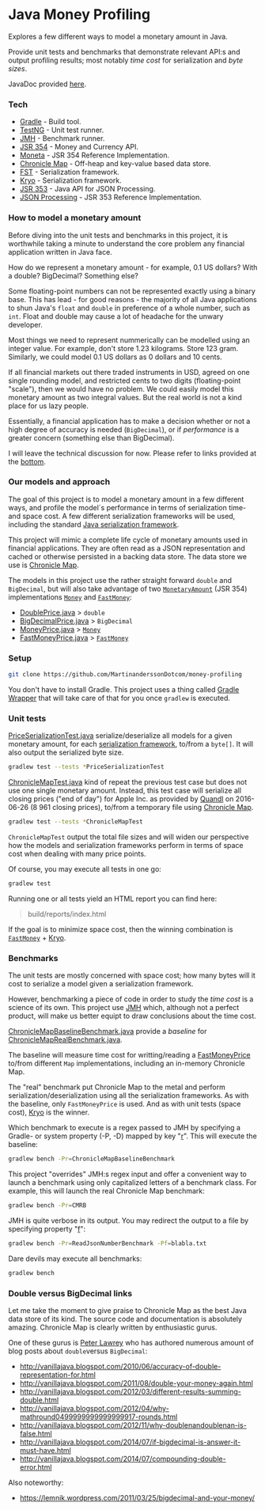 # Java Money Profiling

Explores a few different ways to model a monetary amount in Java.

Provide unit tests and benchmarks that demonstrate relevant API:s and output profiling results; most notably *time cost* for serialization and *byte sizes*.

JavaDoc provided [here].

### Tech

* [Gradle] - Build tool.
* [TestNG] - Unit test runner.
* [JMH] - Benchmark runner.
* [JSR 354] - Money and Currency API.
* [Moneta] - JSR 354 Reference Implementation.
* [Chronicle Map] - Off-heap and key-value based data store.
* [FST] - Serialization framework.
* [Kryo] - Serialization framework.
* [JSR 353] - Java API for JSON Processing.
* [JSON Processing] - JSR 353 Reference Implementation.

### How to model a monetary amount

Before diving into the unit tests and benchmarks in this project, it is worthwhile taking a minute to understand the core problem any financial application written in Java face.

How do we represent a monetary amount - for example, 0.1 US dollars? With a double? BigDecimal? Something else?

Some floating-point numbers can not be represented exactly using a binary base. This has lead - for good reasons - the majority of all Java applications to shun Java's `float` and `double` in preference of a whole number, such as `int`. Float and double may cause a lot of headache for the unwary developer.

Most things we need to represent nummerically can be modelled using an integer value. For example, don't store 1.23 kilograms. Store 123 gram. Similarly, we could model 0.1 US dollars as 0 dollars and 10 cents.

If all financial markets out there traded instruments in USD, agreed on one single rounding model, and restricted cents to two digits (floating-point "scale"), then we would have no problem. We could easily model this monetary amount as two integral values. But the real world is not a kind place for us lazy people.

Essentially, a financial application has to make a decision whether or not a high degree of accuracy is needed (`BigDecimal`), or if *performance* is a greater concern (something else than BigDecimal).

I will leave the technical discussion for now. Please refer to links provided at the [bottom](#double-versus-bigdecimal-links).

### Our models and approach

The goal of this project is to model a monetary amount in a few different ways, and profile the model´s performance in terms of serialization time- and space cost. A few different serialization frameworks will be used, including the standard [Java serialization framework].

This project will mimic a complete life cycle of monetary amounts used in financial applications. They are often read as a JSON representation and cached or otherwise persisted in a backing data store. The data store we use is [Chronicle Map].

The models in this project use the rather straight forward `double` and `BigDecimal`, but will also take advantage of two [`MonetaryAmount`](https://github.com/JavaMoney/jsr354-api/blob/master/src/main/java/javax/money/MonetaryAmount.java) (JSR 354) implementations [`Money`](https://github.com/JavaMoney/jsr354-ri/blob/master/src/main/java/org/javamoney/moneta/Money.java) and [`FastMoney`](https://github.com/JavaMoney/jsr354-ri/blob/master/src/main/java/org/javamoney/moneta/FastMoney.java):

* [DoublePrice.java] > `double`
* [BigDecimalPrice.java] > `BigDecimal`
* [MoneyPrice.java] > [`Money`](https://github.com/JavaMoney/jsr354-ri/blob/master/src/main/java/org/javamoney/moneta/Money.java)
* [FastMoneyPrice.java] > [`FastMoney`](https://github.com/JavaMoney/jsr354-ri/blob/master/src/main/java/org/javamoney/moneta/FastMoney.java)

### Setup

```sh
git clone https://github.com/MartinanderssonDotcom/money-profiling
```

You don't have to install Gradle. This project uses a thing called [Gradle Wrapper] that will take care of that for you once `gradlew` is executed.

### Unit tests

[PriceSerializationTest.java] serialize/deserialize all models for a given monetary amount, for each [serialization framework], to/from a `byte[]`. It will also output the serialized byte size.

```sh
gradlew test --tests *PriceSerializationTest
```

[ChronicleMapTest.java] kind of repeat the previous test case but does not use one single monetary amount. Instead, this test case will serialize all closing prices ("end of day") for Apple Inc. as provided by [Quandl] on 2016-06-26 (8 961 closing prices), to/from a temporary file using [Chronicle Map].

```sh
gradlew test --tests *ChronicleMapTest
```

`ChronicleMapTest` output the total file sizes and will widen our perspective how the models and serialization frameworks perform in terms of space cost when dealing with many price points.

Of course, you may execute all tests in one go:

```sh
gradlew test
```

Running one or all tests yield an HTML report you can find here:

> build/reports/index.html

If the goal is to minimize space cost, then the winning combination is [`FastMoney`](https://github.com/JavaMoney/jsr354-ri/blob/master/src/main/java/org/javamoney/moneta/FastMoney.java) + [Kryo].

### Benchmarks

The unit tests are mostly concerned with space cost; how many bytes will it cost to serialize a model given a serialization framework.

However, benchmarking a piece of code in order to study the *time cost* is a science of its own. This project use [JMH] which, although not a perfect product, will make us better equipt to draw conclusions about the time cost.

[ChronicleMapBaselineBenchmark.java] provide a *baseline* for [ChronicleMapRealBenchmark.java].

The baseline will measure time cost for writting/reading a [FastMoneyPrice] to/from different `Map` implementations, including an in-memory Chronicle Map.

The "real" benchmark put Chronicle Map to the metal and perform serialization/deserialization using all the serialization frameworks. As with the baseline, only `FastMoneyPrice` is used. And as with unit tests (space cost), [Kryo] is the winner.

Which benchmark to execute is a regex passed to JMH by specifying a Gradle- or system property (-P, -D) mapped by key "[r]". This will execute the baseline:

```sh
gradlew bench -Pr=ChronicleMapBaselineBenchmark
```

This project "overrides" JMH:s regex input and offer a convenient way to launch a benchmark using only capitalized letters of a benchmark class. For example, this will launch the real Chronicle Map benchmark:

```sh
gradlew bench -Pr=CMRB
```

JMH is quite verbose in its output. You may redirect the output to a file by specifying property "[f]":

```sh
gradlew bench -Pr=ReadJsonNumberBenchmark -Pf=blabla.txt
```

Dare devils may execute all benchmarks:

```sh
gradlew bench
```

### Double versus BigDecimal links

Let me take the moment to give praise to Chronicle Map as the best Java data store of its kind. The source code and documentation is absolutely amazing. Chronicle Map is clearly written by enthusiastic gurus.

One of these gurus is [Peter Lawrey] who has authored numerous amount of blog posts about `double`versus `BigDecimal`:

 - http://vanillajava.blogspot.com/2010/06/accuracy-of-double-representation-for.html
 - http://vanillajava.blogspot.com/2011/08/double-your-money-again.html
 - http://vanillajava.blogspot.com/2012/03/different-results-summing-double.html
 - http://vanillajava.blogspot.com/2012/04/why-mathround0499999999999999917-rounds.html
 - http://vanillajava.blogspot.com/2012/11/why-doublenandoublenan-is-false.html
 - http://vanillajava.blogspot.com/2014/07/if-bigdecimal-is-answer-it-must-have.html
 - http://vanillajava.blogspot.com/2014/07/compounding-double-error.html

Also noteworthy:

 - https://lemnik.wordpress.com/2011/03/25/bigdecimal-and-your-money/

   [here]: <https://martinanderssondotcom.github.io/money-profiling/api/>
   [Gradle]: <https://gradle.org>
   [TestNG]: <http://testng.org>
   [JMH]: <http://openjdk.java.net/projects/code-tools/jmh>
   [JSR 354]: <https://github.com/JavaMoney/jsr354-api>
   [Moneta]: <http://javamoney.github.io/ri.html>
   [Chronicle Map]: <http://chronicle.software/products/chronicle-map>
   [FST]: <https://ruedigermoeller.github.io/fast-serialization>
   [Kryo]: <https://github.com/EsotericSoftware/kryo>
   [JSR 353]: <https://jcp.org/en/jsr/detail?id=353>
   [JSON Processing]: <https://jsonp.java.net>
   [Java serialization framework]: <https://docs.oracle.com/javase/8/docs/platform/serialization/spec/serialTOC.html>
   [DoublePrice.java]: <https://github.com/MartinanderssonDotcom/money-profiling/blob/master/src/test/java/com/martinandersson/money/lib/model/DoublePrice.java>
   [BigDecimalPrice.java]: <https://github.com/MartinanderssonDotcom/money-profiling/blob/master/src/test/java/com/martinandersson/money/lib/model/BigDecimalPrice.java>
   [MoneyPrice.java]: <https://github.com/MartinanderssonDotcom/money-profiling/blob/master/src/test/java/com/martinandersson/money/lib/model/MoneyPrice.java>
   [FastMoneyPrice.java]: <https://github.com/MartinanderssonDotcom/money-profiling/blob/master/src/test/java/com/martinandersson/money/lib/model/FastMoneyPrice.java>
   [Gradle Wrapper]: <https://docs.gradle.org/current/userguide/gradle_wrapper.html>
   [PriceSerializationTest.java]: <https://github.com/MartinanderssonDotcom/money-profiling/blob/master/src/test/java/com/martinandersson/money/unittest/PriceSerializationTest.java>
   [serialization framework]: <https://github.com/MartinanderssonDotcom/money-profiling/blob/master/src/test/java/com/martinandersson/money/lib/serializer/SerializationFramework.java>
   [ChronicleMapTest.java]: <https://github.com/MartinanderssonDotcom/money-profiling/blob/master/src/test/java/com/martinandersson/money/unittest/ChronicleMapTest.java>
   [Quandl]: <https://www.quandl.com>
   [ChronicleMapBaselineBenchmark.java]: <https://github.com/MartinanderssonDotcom/money-profiling/blob/master/src/test/java/com/martinandersson/money/benchmark/ChronicleMapBaselineBenchmark.java>
   [ChronicleMapRealBenchmark.java]: <https://github.com/MartinanderssonDotcom/money-profiling/blob/master/src/test/java/com/martinandersson/money/benchmark/ChronicleMapRealBenchmark.java>
   [FastMoneyPrice]: <https://github.com/MartinanderssonDotcom/money-profiling/blob/master/src/test/java/com/martinandersson/money/lib/model/FastMoneyPrice.java>
   [r]: <https://github.com/MartinanderssonDotcom/money-profiling/blob/master/src/test/java/com/martinandersson/money/lib/SystemProperties.java#L14-L44>
   [f]: <https://github.com/MartinanderssonDotcom/money-profiling/blob/master/src/test/java/com/martinandersson/money/lib/SystemProperties.java#L46-L54>
   [Peter Lawrey]: <http://stackoverflow.com/users/57695>